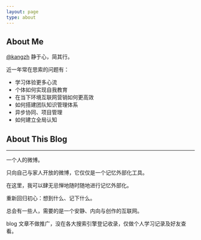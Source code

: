```yaml
---
layout: page
type: about
---
```


## About Me

[@kangzh](https://github.com/kang-zh)   静于心，简其行。

近一年常在思索的问题有：

-   学习体验更多心流
-   个体如何实现自我教育
-   在当下环境互联网营销如何更高效
-   如何搭建团队知识管理体系
-   异步协同、项目管理
-   如何建立全局认知



## About This Blog

-------

一个人的微博。

只向自己与家人开放的微博，它仅仅是一个记忆外部化工具。

在这里，我可以肆无忌惮地随时随地进行记忆外部化。

重新回归初心：想到什么、记下什么。


总会有一些人，需要的是一个安静、内向与创作的互联网。



blog 文章不做推广，没在各大搜索引擎登记收录，仅做个人学习记录及好友查看。

